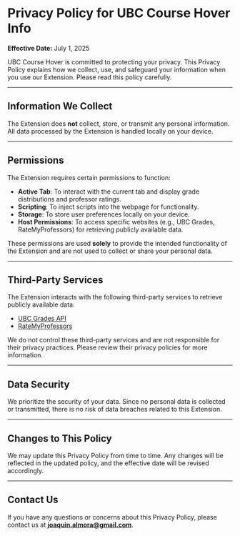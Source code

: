 # Privacy Policy for UBC Course Hover Info

**Effective Date:** July 1, 2025

UBC Course Hover is committed to protecting your privacy. This Privacy Policy explains how we collect, use, and safeguard your information when you use our Extension. Please read this policy carefully.

---

## Information We Collect

The Extension does **not** collect, store, or transmit any personal information. All data processed by the Extension is handled locally on your device.

---

## Permissions

The Extension requires certain permissions to function:

- **Active Tab**: To interact with the current tab and display grade distributions and professor ratings.  
- **Scripting**: To inject scripts into the webpage for functionality.  
- **Storage**: To store user preferences locally on your device.  
- **Host Permissions**: To access specific websites (e.g., UBC Grades, RateMyProfessors) for retrieving publicly available data.

These permissions are used **solely** to provide the intended functionality of the Extension and are not used to collect or share your personal data.

---

## Third-Party Services

The Extension interacts with the following third-party services to retrieve publicly available data:

- [UBC Grades API](https://ubcgrades.com)
- [RateMyProfessors](https://ratemyprofessors.com)

We do not control these third-party services and are not responsible for their privacy practices. Please review their privacy policies for more information.

---

## Data Security

We prioritize the security of your data. Since no personal data is collected or transmitted, there is no risk of data breaches related to this Extension.

---

## Changes to This Policy

We may update this Privacy Policy from time to time. Any changes will be reflected in the updated policy, and the effective date will be revised accordingly.

---

## Contact Us

If you have any questions or concerns about this Privacy Policy, please contact us at **joaquin.almora@gmail.com**.
